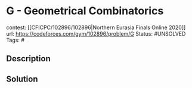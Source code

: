 # G - Geometrical Combinatorics

contest: [[CFICPC/102896/102896|Northern Eurasia Finals Online 2020]]
url: https://codeforces.com/gym/102896/problem/G
Status: #UNSOLVED
Tags: #

## Description

## Solution

